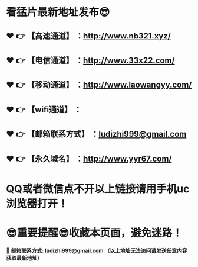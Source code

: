 # 看猛片最新地址发布:sunglasses:
:heart: :point_right: 【高速通道】 ：http://www.nb321.xyz/
------
:heart: :point_right: 【电信通道】 ：http://www.33x22.com/
------
:heart: :point_right: 【移动通道】 ：http://www.laowangyy.com/
------
:heart: :point_right: 【wifi通道】 ：
------
:heart: :point_right: 【邮箱联系方式】 ：ludizhi999@gmail.com
------
:heart: :point_right: 【永久域名】 ：http://www.yyr67.com/  
------
# QQ或者微信点不开以上链接请用手机uc浏览器打开！
# :sunglasses:重要提醒:sunglasses:收藏本页面，避免迷路！
:e-mail: __邮箱联系方式: ludizhi999@gmail.com （以上地址无法访问请发送任意内容获取最新地址）__
